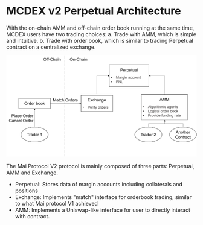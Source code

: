 # MCDEX v2 Perpetual Architecture

With the on-chain AMM and off-chain order book running at the same time, MCDEX users have two trading choices:
a. Trade with AMM, which is simple and intuitive.
b. Trade with order book, which is similar to trading Perpetual contract on a centralized exchange.

![mai2-arch](asset/mai2-arch.png)

The Mai Protocol V2 protocol is mainly composed of three parts: Perpetual, AMM and Exchange.
* Perpetual: Stores data of margin accounts including collaterals and positions
* Exchange: Implements "match" interface for orderbook trading, similar to what Mai protocol V1 achieved
* AMM: Implements a Uniswap-like interface for user to directly interact with contract.
